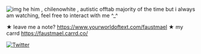 ![img](https://cdn.discordapp.com/attachments/1030026001620684833/1142306072024076288/IMG_1275-removebg-preview.png)
he him , chilenowhite , autistic
offtab majority of the time but i always am watching, feel free to interact with me ^_^ 

★ leave me a note? https://www.yourworldoftext.com/faustmael
★ my carrd https://faustmael.carrd.co/


[![Twitter](https://img.shields.io/badge/Twitter-%231DA1F2.svg?logo=Twitter&logoColor=white)](https://twitter.com/niigocat) 
